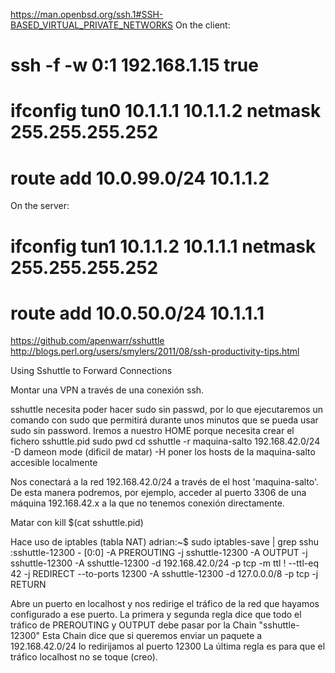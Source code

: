https://man.openbsd.org/ssh.1#SSH-BASED_VIRTUAL_PRIVATE_NETWORKS
On the client:
# ssh -f -w 0:1 192.168.1.15 true
# ifconfig tun0 10.1.1.1 10.1.1.2 netmask 255.255.255.252
# route add 10.0.99.0/24 10.1.1.2
On the server:
# ifconfig tun1 10.1.1.2 10.1.1.1 netmask 255.255.255.252
# route add 10.0.50.0/24 10.1.1.1


https://github.com/apenwarr/sshuttle
http://blogs.perl.org/users/smylers/2011/08/ssh-productivity-tips.html

Using Sshuttle to Forward Connections

Montar una VPN a través de una conexión ssh.

sshuttle necesita poder hacer sudo sin passwd, por lo que ejecutaremos un comando con sudo que permitirá durante unos minutos que se pueda usar sudo sin password.
Iremos a nuestro HOME porque necesita crear el fichero sshuttle.pid
sudo pwd
cd
sshuttle -r maquina-salto 192.168.42.0/24
  -D dameon mode (dificil de matar)
  -H poner los hosts de la maquina-salto accesible localmente


Nos conectará a la red 192.168.42.0/24 a través de el host 'maquina-salto'.
De esta manera podremos, por ejemplo, acceder al puerto 3306 de una máquina 192.168.42.x a la que no tenemos conexión directamente.


Matar con
kill $(cat sshuttle.pid)


Hace uso de iptables (tabla NAT)
adrian:~$ sudo iptables-save | grep sshu
:sshuttle-12300 - [0:0]
-A PREROUTING -j sshuttle-12300
-A OUTPUT -j sshuttle-12300
-A sshuttle-12300 -d 192.168.42.0/24 -p tcp -m ttl ! --ttl-eq 42 -j REDIRECT --to-ports 12300
-A sshuttle-12300 -d 127.0.0.0/8 -p tcp -j RETURN

Abre un puerto en localhost y nos redirige el tráfico de la red que hayamos configurado a ese puerto.
La primera y segunda regla dice que todo el tráfico de PREROUTING y OUTPUT debe pasar por la Chain "sshuttle-12300"
Esta Chain dice que si queremos enviar un paquete a 192.168.42.0/24 lo redirijamos al puerto 12300
La última regla es para que el tráfico localhost no se toque (creo).
